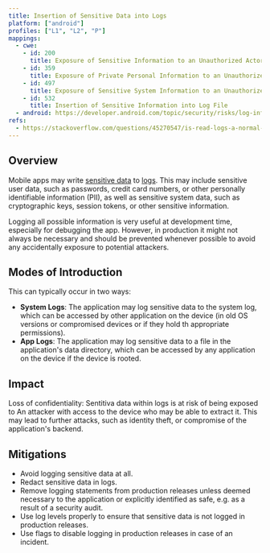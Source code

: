 ```yaml
---
title: Insertion of Sensitive Data into Logs
platform: ["android"]
profiles: ["L1", "L2", "P"]
mappings:
  - cwe:
    - id: 200
      title: Exposure of Sensitive Information to an Unauthorized Actor
    - id: 359
      title: Exposure of Private Personal Information to an Unauthorized Actor
    - id: 497
      title: Exposure of Sensitive System Information to an Unauthorized Control Sphere
    - id: 532
      title: Insertion of Sensitive Information into Log File
  - android: https://developer.android.com/topic/security/risks/log-info-disclosure
refs:
  - https://stackoverflow.com/questions/45270547/is-read-logs-a-normal-or-dangerous-android-permission
---
```


## Overview

Mobile apps may write [sensitive data](MASTG-THEORY-0023.md "Sensitive Data") to [logs](MASTG-THEORY-0033.md "Logs"). This may include sensitive user data, such as passwords, credit card numbers, or other personally identifiable information (PII), as well as sensitive system data, such as cryptographic keys, session tokens, or other sensitive information.

Logging all possible information is very useful at development time, especially for debugging the app. However, in production it might not always be necessary and should be prevented whenever possible to avoid any accidentally exposure to potential attackers.

## Modes of Introduction

This can typically occur in two ways:

- **System Logs**: The application may log sensitive data to the system log, which can be accessed by other application on the device (in old OS versions or compromised devices or if they hold th appropriate permissions).
- **App Logs**: The application may log sensitive data to a file in the application's data directory, which can be accessed by any application on the device if the device is rooted.

## Impact

Loss of confidentiality: Sentitiva data within logs is at risk of being exposed to An attacker with access to the device who may be able to extract it. This may lead to further attacks, such as identity theft, or compromise of the application's backend.

## Mitigations

- Avoid logging sensitive data at all.
- Redact sensitive data in logs.
- Remove logging statements from production releases unless deemed necessary to the application or explicitly identified as safe, e.g. as a result of a security audit.
- Use log levels properly to ensure that sensitive data is not logged in production releases.
- Use flags to disable logging in production releases in case of an incident.
